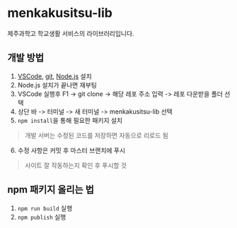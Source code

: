 # menkakusitsu-lib

제주과학고 학교생활 서비스의 라이브러리입니다.

## 개발 방법

1. [VSCode](https://code.visualstudio.com/download), [git](https://git-scm.com/downloads), [Node.js](https://nodejs.org/ko/) 설치
2. Node.js 설치가 끝나면 재부팅
3. VSCode 실행후 F1 -> git clone -> 해당 레포 주소 입력 -> 레포 다운받을 폴더 선택
4. 상단 바 -> 터미널 -> 새 터미널 -> menkakusitsu-lib 선택
5. `npm install`을 통해 필요한 패키지 설치
> 개발 서버는 수정된 코드를 저장하면 자동으로 리로드 됨
6. 수정 사항은 커밋 후 마스터 브랜치에 푸시
> 사이트 잘 작동하는지 확인 후 푸시할 것

## npm 패키지 올리는 법

1. `npm run build` 실행
2. `npm publish` 실행

